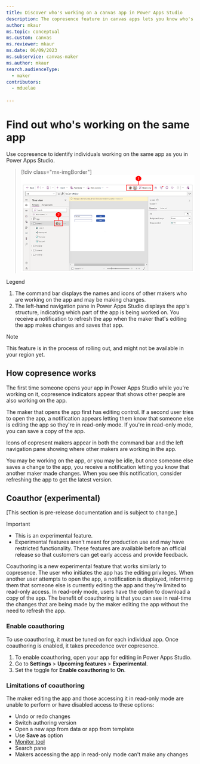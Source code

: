 ```yaml
---
title: Discover who's working on a canvas app in Power Apps Studio
description: The copresence feature in canvas apps lets you know who's working on the app.
author: mkaur
ms.topic: conceptual
ms.custom: canvas
ms.reviewer: mkaur
ms.date: 06/09/2023
ms.subservice: canvas-maker
ms.author: mkaur
search.audienceType: 
  - maker
contributors:
  - mduelae
  
---
```


# Find out who's working on the same app

Use copresence to identify individuals working on the same app as you in Power Apps Studio. 

> [!div class="mx-imgBorder"] 
> ![Copresence in Power Apps Studio.](media/copresence/canvas-copresence.png)

Legend

1. The command bar displays the names and icons of other makers who are working on the app and may be making changes. 
2. The left-hand navigation pane in Power Apps Studio displays the app's structure, indicating which part of the app is being worked on. You receive a notification to refresh the app when the maker that's editing the app makes changes and saves that app.

> [!NOTE]
> This feature is in the process of rolling out, and might not be available in your region yet.

## How copresence works

The first time someone opens your app in Power Apps Studio while you're working on it, copresence indicators appear that shows other people are also working on the app. 

The maker that opens the app first has editing control. If a second user tries to open the app, a notification appears letting them know that someone else is editing the app so they're in read-only mode. If you're in read-only mode, you can save a copy of the app.

Icons of copresent makers appear in both the command bar and the left navigation pane showing where other makers are working in the app.

You may be working on the app, or you may be idle, but once someone else saves a change to the app, you receive a notification letting you know that another maker made changes. When you see this notification, consider refreshing the app to get the latest version.

## Coauthor (experimental)

[This section is pre-release documentation and is subject to change.]

> [!IMPORTANT]
> - This is an experimental feature.
> - Experimental features aren’t meant for production use and may have restricted functionality. These features are available before an official release so that customers can get early access and provide feedback.

Coauthoring is a new experimental feature that works similarly to copresence. The user who initiates the app has the editing privileges. When another user attempts to open the app, a notification is displayed, informing them that someone else is currently editing the app and they're limited to read-only access. In read-only mode, users have the option to download a copy of the app. The benefit of coauthoring is that you can see in real-time the changes that are being made by the maker editing the app without the need to refresh the app.

### Enable coauthoring

To use coauthoring, it must be tuned on for each individual app. Once coauthoring is enabled, it takes precedence over copresence.

1. To enable coauthoring, open your app for editing in Power Apps Studio.
2. Go to **Settings** > **Upcoming features** > **Experimental**.
3. Set the toggle for **Enable coauthoring** to **On**.


### Limitations of coauthoring

The maker editing the app and those accessing it in read-only mode are unable to perform or have disabled access to these options:

- Undo or redo changes
- Switch authoring version
- Open a new app from data or app from template
- Use **Save as** option
- [Monitor tool](../monitor-overview.md)
- Search pane
- Makers accessing the app in read-only mode can't make any changes


